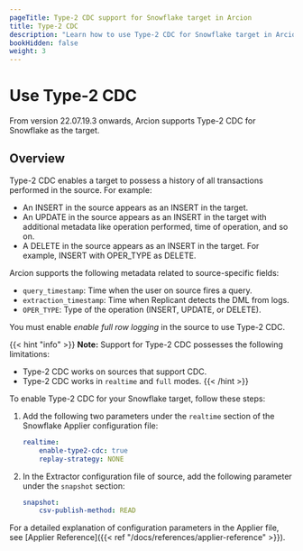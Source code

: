 ```yaml
---
pageTitle: Type-2 CDC support for Snowflake target in Arcion 
title: Type-2 CDC
description: "Learn how to use Type-2 CDC for Snowflake target in Arcion."
bookHidden: false
weight: 3
---
```


# Use Type-2 CDC

From version 22.07.19.3 onwards, Arcion supports Type-2 CDC for Snowflake as the target.

## Overview 
Type-2 CDC enables a target to possess a history of all transactions performed in the source. For example:

- An INSERT in the source appears as an INSERT in the target.
- An UPDATE in the source appears as an INSERT in the target with additional metadata like operation performed, time of operation, and so on.
- A DELETE in the source appears as an INSERT in the target. For example, INSERT with OPER_TYPE as DELETE.

Arcion supports the following metadata related to source-specific fields:

- `query_timestamp`: Time when the user on source fires a query.
- `extraction_timestamp`: Time when Replicant detects the DML from logs.
- `OPER_TYPE`: Type of the operation (INSERT, UPDATE, or DELETE).

You must enable *enable full row logging* in the source to use Type-2 CDC.

{{< hint "info" >}}
**Note:** Support for Type-2 CDC possesses the following limitations: 
- Type-2 CDC works on sources that support CDC.
- Type-2 CDC works in `realtime` and `full` modes.
{{< /hint >}}

To enable Type-2 CDC for your Snowflake target, follow these steps:

1. Add the following two parameters under the `realtime` section of the Snowflake Applier configuration file:

    ```YAML
    realtime:
        enable-type2-cdc: true
        replay-strategy: NONE
    ```

2. In the Extractor configuration file of source, add the following parameter under the `snapshot` section:

    ```YAML
    snapshot:
        csv-publish-method: READ
    ```

For a detailed explanation of configuration parameters in the Applier file, see [Applier Reference]({{< ref "/docs/references/applier-reference" >}}).